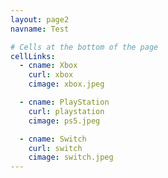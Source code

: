 ```yaml
---
layout: page2
navname: Test

# Cells at the bottom of the page
cellLinks:
  - cname: Xbox
    curl: xbox
    cimage: xbox.jpeg

  - cname: PlayStation
    curl: playstation
    cimage: ps5.jpeg

  - cname: Switch
    curl: switch
    cimage: switch.jpeg
---
```



